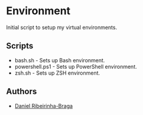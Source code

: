 # Environment

Initial script to setup my virtual environments.

## Scripts

- bash.sh - Sets up Bash environment.
- powershell.ps1 - Sets up PowerShell environment.
- zsh.sh - Sets up ZSH environment.

## Authors

- [Daniel Ribeirinha-Braga](https://github.com/DBragz)
